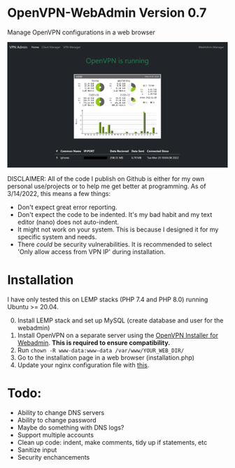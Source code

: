 # OpenVPN-WebAdmin Version 0.7
Manage OpenVPN configurations in a web browser


![example](https://github.com/bhopkins0/OpenVPN-WebAdmin/raw/main/vpnadmin0.7.png)

DISCLAIMER:
All of the code I publish on Github is either for my own personal use/projects or to help me get better at programming. As of 3/14/2022, this means a few things:

* Don't expect great error reporting.
* Don't expect the code to be indented. It's my bad habit and my text editor (nano) does not auto-indent.
* It might not work on your system. This is because I designed it for my specific system and needs.
* There *could* be security vulnerabilities. It is recommended to select 'Only allow access from VPN IP' during installation.


# Installation

I have only tested this on LEMP stacks (PHP 7.4 and PHP 8.0) running Ubuntu >= 20.04. 


0. Install LEMP stack  and set up MySQL (create database and user for the webadmin)
1. Install OpenVPN on a separate server using the [OpenVPN Installer for Webadmin](https://github.com/bhopkins0/OpenVPN-Installer-For-Webadmin). **This is required to ensure compatibility.**
2. Run `chown -R www-data:www-data /var/www/YOUR_WEB_DIR/`
3. Go to the installation page in a web browser (installation.php)
4. Update your nginx configuration file with [this](https://github.com/bhopkins0/OpenVPN-WebAdmin/wiki/Example-nginx-configuration-for-OpenVPN-Webadmin).


# Todo: 

* Ability to change DNS servers
* Ability to change password
* Maybe do something with DNS logs?
* Support multiple accounts
* Clean up code: indent, make comments, tidy up if statements, etc
* Sanitize input
* Security enchancements
